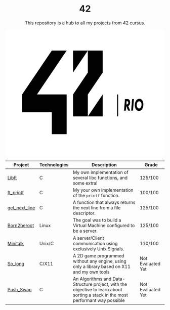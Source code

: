 <h1 align="center">42</h1>

<p align="center">This repository is a hub to all my projects from 42 cursus.</p>

<img align="center" height="400px" src="./assets/42_rio_logo_white.png">



| Project                                                      | Technologies | Description                                                                                                                     | Grade             |
| ------------------------------------------------------------ | ------------ | ------------------------------------------------------------------------------------------------------------------------------- | ----------------- |
| [Libft](https://github.com/PedroDrago/libft)                 | C            | My own implementation of several libc functions, and some extra!                                                                | 125/100           |
| [ft_printf](https://github.com/PedroDrago/ft_printf)         | C            | My your own implementation of the `printf` function.                                                                            | 100/100           |
| [get_next_line](https://github.com/PedroDrago/get_next_line) | C            | A function that always returns the next line from a file descriptor.                                                            | 125/100           |
| [Born2beroot](https://github.com/PedroDrago/born2beroot)     | Linux        | The goal was to build a Virtual Machine configured to be a server.                                                              | 125/100           |
| [Minitalk](https://github.com/PedroDrago/minitalk)           | Unix/C       | A server/Client communication using exclusively Unix Signals.                                                                   | 110/100           |
| [So_long](https://github.com/PedroDrago/so_long)             | C/X11        | A 2D game programmed without any engine, using only a library based on X11 and my own tools                                     | Not Evaluated Yet |
| [Push_Swap](https://github.com/PedroDrago/push_swap)         | C            | An Algorithms and Data-Structure project, with the objective to learn about sorting a stack in the most performant way possible | Not Evaluated Yet |
